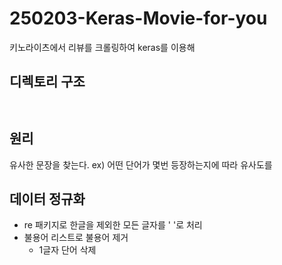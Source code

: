 # 250203-Keras-Movie-for-you
키노라이츠에서 리뷰를 크롤링하여 keras를 이용해



## 디렉토리 구조

```commandline


```



## 원리

유사한 문장을 찾는다. ex) 어떤 단어가 몇번 등장하는지에 따라 유사도를 


## 데이터 정규화
- re 패키지로 한글을 제외한 모든 글자를 ' '로 처리
- 불용어 리스트로 불용어 제거
  - 1글자 단어 삭제



